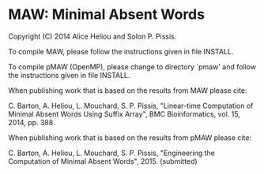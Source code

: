 MAW: Minimal Absent Words
===

Copyright (C) 2014 Alice Heliou and Solon P. Pissis.

To compile MAW, please follow the instructions given in file INSTALL.

To compile pMAW (OpenMP), please change to directory `pmaw' and follow the instructions given in file INSTALL.

When publishing work that is based on the results from MAW please cite:

C. Barton, A. Heliou, L. Mouchard, S. P. Pissis, "Linear-time Computation of Minimal Absent Words Using Suffix Array", BMC Bioinformatics, vol. 15, 2014, pp. 388.

When publishing work that is based on the results from pMAW please cite:

C. Barton, A. Heliou, L. Mouchard, S. P. Pissis, "Engineering the Computation of Minimal Absent Words", 2015. (submitted)
